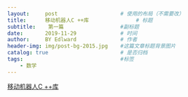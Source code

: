 ```yaml
---
layout:     post                    # 使用的布局（不需要改）
title:      移动机器人C ++库               # 标题 
subtitle:    第一篇                  #副标题
date:       2019-11-29              # 时间
author:     BY Edlward              # 作者
header-img: img/post-bg-2015.jpg    #这篇文章标题背景图片
catalog: true                       # 是否归档
tags:                               #标签
    - 数学
---
```

[移动机器人C ++库](https://www.mrpt.org/)  
